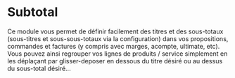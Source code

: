 Subtotal
========================
Ce module vous permet de définir facilement des titres et des sous-totaux (sous-titres et sous-sous-totaux via la configuration) dans vos propositions, commandes et factures (y compris avec marges, acompte, ultimate, etc). Vous pouvez ainsi regrouper vos lignes de produits / service simplement en les déplaçant par glisser-deposer en dessous du titre désiré ou au dessus du sous-total désiré... 
